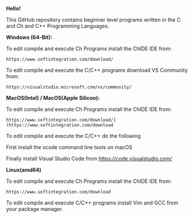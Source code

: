 **Hello!**

This GitHub repository contains beginner level programs written in the C and Ch and C++ Programming Languages.

**Windows (64-Bit):**

To edit compile and execute Ch Programs install the ChIDE IDE from:

    https://www.softintegration.com/download/

To edit compile and execute the C/C++ programs download VS Community from:

    https://visualstudio.microsoft.com/vs/community/

**MacOS(Intel) / MacOS(Apple Silicon):**

To edit compile and execute Ch Programs install the ChIDE IDE from:

    https://www.softintegration.com/download/](https://www.softintegration.com/download

To edit compile and execute the C/C++ do the following

First install the xcode command line tools on macOS

Finally install Visual Studio Code from
    https://code.visualstudio.com/
        

**Linux(amd64)**

 To edit compile and execute Ch Programs install the ChIDE IDE from:

    https://www.softintegration.com/download

 To edit compile and execute C/C++ programs install Vim and GCC from your package manager.